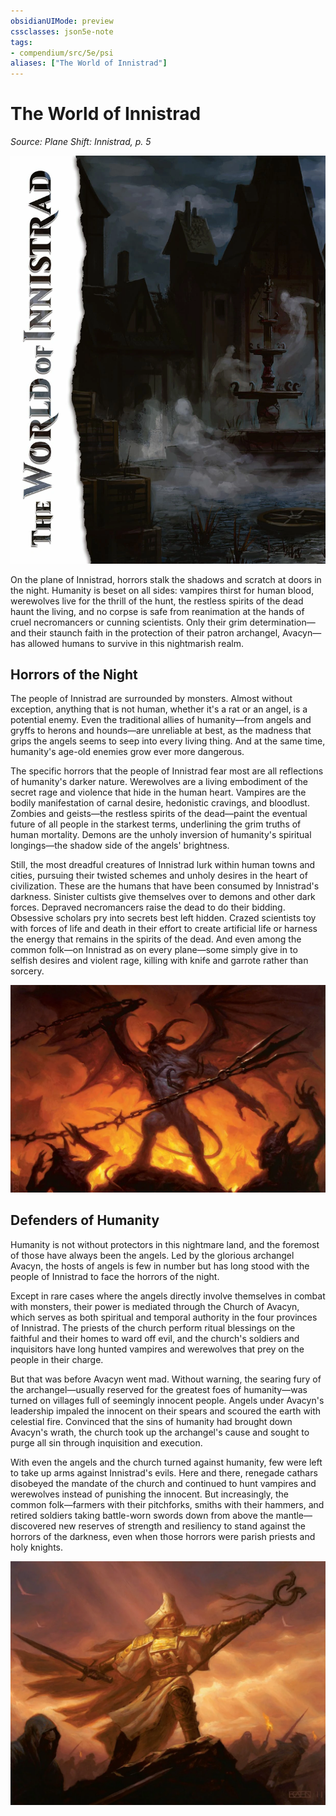 ```yaml
---
obsidianUIMode: preview
cssclasses: json5e-note
tags:
- compendium/src/5e/psi
aliases: ["The World of Innistrad"]
---
```

# The World of Innistrad
*Source: Plane Shift: Innistrad, p. 5* 

![Ghost Quarter](https://raw.githubusercontent.com/5etools-mirror-3/5etools-img/main/book/PSI/020.webp#center)

On the plane of Innistrad, horrors stalk the shadows and scratch at doors in the night. Humanity is beset on all sides: vampires thirst for human blood, werewolves live for the thrill of the hunt, the restless spirits of the dead haunt the living, and no corpse is safe from reanimation at the hands of cruel necromancers or cunning scientists. Only their grim determination—and their staunch faith in the protection of their patron archangel, Avacyn—has allowed humans to survive in this nightmarish realm.

## Horrors of the Night

The people of Innistrad are surrounded by monsters. Almost without exception, anything that is not human, whether it's a rat or an angel, is a potential enemy. Even the traditional allies of humanity—from angels and gryffs to herons and hounds—are unreliable at best, as the madness that grips the angels seems to seep into every living thing. And at the same time, humanity's age-old enemies grow ever more dangerous.

The specific horrors that the people of Innistrad fear most are all reflections of humanity's darker nature. Werewolves are a living embodiment of the secret rage and violence that hide in the human heart. Vampires are the bodily manifestation of carnal desire, hedonistic cravings, and bloodlust. Zombies and geists—the restless spirits of the dead—paint the eventual future of all people in the starkest terms, underlining the grim truths of human mortality. Demons are the unholy inversion of humanity's spiritual longings—the shadow side of the angels' brightness.

Still, the most dreadful creatures of Innistrad lurk within human towns and cities, pursuing their twisted schemes and unholy desires in the heart of civilization. These are the humans that have been consumed by Innistrad's darkness. Sinister cultists give themselves over to demons and other dark forces. Depraved necromancers raise the dead to do their bidding. Obsessive scholars pry into secrets best left hidden. Crazed scientists toy with forces of life and death in their effort to create artificial life or harness the energy that remains in the spirits of the dead. And even among the common folk—on Innistrad as on every plane—some simply give in to selfish desires and violent rage, killing with knife and garrote rather than sorcery.

![Demonic Taskmaster](https://raw.githubusercontent.com/5etools-mirror-3/5etools-img/main/book/PSI/001.webp#center)

## Defenders of Humanity

Humanity is not without protectors in this nightmare land, and the foremost of those have always been the angels. Led by the glorious archangel Avacyn, the hosts of angels is few in number but has long stood with the people of Innistrad to face the horrors of the night.

Except in rare cases where the angels directly involve themselves in combat with monsters, their power is mediated through the Church of Avacyn, which serves as both spiritual and temporal authority in the four provinces of Innistrad. The priests of the church perform ritual blessings on the faithful and their homes to ward off evil, and the church's soldiers and inquisitors have long hunted vampires and werewolves that prey on the people in their charge.

But that was before Avacyn went mad. Without warning, the searing fury of the archangel—usually reserved for the greatest foes of humanity—was turned on villages full of seemingly innocent people. Angels under Avacyn's leadership impaled the innocent on their spears and scoured the earth with celestial fire. Convinced that the sins of humanity had brought down Avacyn's wrath, the church took up the archangel's cause and sought to purge all sin through inquisition and execution.

With even the angels and the church turned against humanity, few were left to take up arms against Innistrad's evils. Here and there, renegade cathars disobeyed the mandate of the church and continued to hunt vampires and werewolves instead of punishing the innocent. But increasingly, the common folk—farmers with their pitchforks, smiths with their hammers, and retired soldiers taking battle-worn swords down from above the mantle—discovered new reserves of strength and resiliency to stand against the horrors of the darkness, even when those horrors were parish priests and holy knights.

![Goldnight Commander](https://raw.githubusercontent.com/5etools-mirror-3/5etools-img/main/book/PSI/002.webp#center)